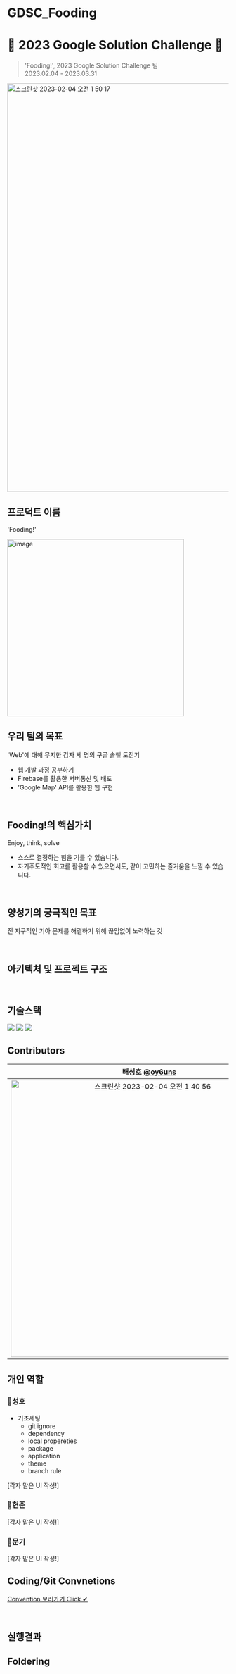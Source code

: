 # GDSC_Fooding

# 🤍 2023 Google Solution Challenge 🤍

> 'Fooding!', 2023 Google Solution Challenge 팀 <br>
2023.02.04 - 2023.03.31

<img width="928" alt="스크린샷 2023-02-04 오전 1 50 17" src="https://user-images.githubusercontent.com/45239582/216660417-e7e613cb-571f-4172-841d-ad9c77f29a09.png">

## 프로덕트 이름
'Fooding!'

<img width="402" alt="image" src="https://user-images.githubusercontent.com/45239582/223442281-c4d5982a-c37a-481f-b6ae-1005b9c55b2b.png">

<br>

## 우리 팀의 목표
'Web'에 대해 무지한 감자 세 명의 구글 솔챌 도전기
- 웹 개발 과정 공부하기
- Firebase를 활용한 서버통신 및 배포
- 'Google Map' API를 활용한 웹 구현

<br>

## Fooding!의 핵심가치
Enjoy, think, solve
- 스스로 결정하는 힘을 기를 수 있습니다.
- 자기주도적인 회고를 활용할 수 있으면서도, 같이 고민하는 즐거움을 느낄 수 있습니다.

<br>

## 양성기의 궁극적인 목표
전 지구적인 기아 문제를 해결하기 위해 끊임없이 노력하는 것

<br>

## 아키텍처 및 프로젝트 구조

<br>

## 기술스택
<img src="https://img.shields.io/badge/html-E34F26?style=for-the-badge&logo=html5&logoColor=white">
<img src="https://img.shields.io/badge/css-1572B6?style=for-the-badge&logo=css3&logoColor=white">
<img src="https://img.shields.io/badge/javascript-F7DF1E?style=for-the-badge&logo=javascript&logoColor=black">

<br>

## Contributors

| 배성호 [@oy6uns](https://github.com/oy6uns) | 양현준 [@hy30n80](https://github.com/hy30n80) | 정문기 [@Munki-Jeong](https://github.com/Munki-Jeong) |
| :---: | :---: | :---: |
|<img width="630" alt="스크린샷 2023-02-04 오전 1 40 56" src="https://user-images.githubusercontent.com/45239582/216658790-d6fe89aa-1e1c-4259-9347-636b7903676f.png">|<img width="570" alt="스크린샷 2023-02-04 오전 1 45 15" src="https://user-images.githubusercontent.com/45239582/216659284-920ced87-47af-4a29-acf6-3b3a8ad6926d.png">|<img width="600" alt="스크린샷 2023-02-04 오전 1 48 09" src="https://user-images.githubusercontent.com/45239582/216659918-5409c376-36af-47de-ad10-cb1d70eb27cb.png">|


## 개인 역할

### 🦦**성호**

- 기초세팅
    - git ignore
    - dependency
    - local propereties
    - package
    - application
    - theme
    - branch rule

[각자 맡은 UI 작성!]

### 🧸**현준**

[각자 맡은 UI 작성!]

### 🦖**문기**

[각자 맡은 UI 작성!]

## Coding/Git Convnetions
[Convention 보러가기 Click ✔](https://www.notion.so/e2924cf60dbf4c07913662ce8cc7c167)

<br>

## 실행결과 

## Foldering
